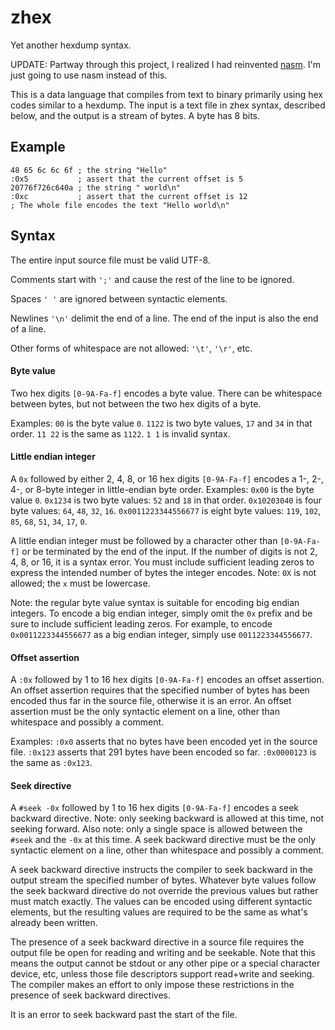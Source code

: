# zhex

Yet another hexdump syntax.

UPDATE: Partway through this project, I realized I had reinvented [nasm](https://nasm.us/).
I'm just going to use nasm instead of this.

This is a data language that compiles from text to binary primarily using hex codes similar to a hexdump.
The input is a text file in zhex syntax, described below, and the output is a stream of bytes.
A byte has 8 bits.

## Example

```
48 65 6c 6c 6f ; the string "Hello"
:0x5           ; assert that the current offset is 5
20776f726c640a ; the string " world\n"
:0xc           ; assert that the current offset is 12
; The whole file encodes the text "Hello world\n"
```

## Syntax

The entire input source file must be valid UTF-8.

Comments start with `';'` and cause the rest of the line to be ignored.

Spaces `' '` are ignored between syntactic elements.

Newlines `'\n'` delimit the end of a line.
The end of the input is also the end of a line.

Other forms of whitespace are not allowed: `'\t'`, `'\r'`, etc.

#### Byte value

Two hex digits `[0-9A-Fa-f]` encodes a byte value.
There can be whitespace between bytes, but not between the two hex digits of a byte.

Examples: `00` is the byte value `0`.
`1122` is two byte values, `17` and `34` in that order.
`11 22` is the same as `1122`.
`1 1` is invalid syntax.

#### Little endian integer

A `0x` followed by either 2, 4, 8, or 16 hex digits `[0-9A-Fa-f]` encodes a 1-, 2-, 4-, or 8-byte integer in little-endian byte order.
Examples: `0x00` is the byte value `0`.
`0x1234` is two byte values: `52` and `18` in that order.
`0x10203040` is four byte values: `64`, `48`, `32`, `16`.
`0x0011223344556677` is eight byte values: `119`, `102`, `85`, `68`, `51`, `34`, `17`, `0`.

A little endian integer must be followed by a character other than `[0-9A-Fa-f]` or be terminated by the end of the input.
If the number of digits is not 2, 4, 8, or 16, it is a syntax error.
You must include sufficient leading zeros to express the intended number of bytes the integer encodes.
Note: `0X` is not allowed; the `x` must be lowercase.

Note: the regular byte value syntax is suitable for encoding big endian integers.
To encode a big endian integer, simply omit the `0x` prefix and be sure to include sufficient leading zeros.
For example, to encode `0x0011223344556677` as a big endian integer, simply use `0011223344556677`.

#### Offset assertion

A `:0x` followed by 1 to 16 hex digits `[0-9A-Fa-f]` encodes an offset assertion.
An offset assertion requires that the specified number of bytes has been encoded thus far in the source file, otherwise it is an error.
An offset assertion must be the only syntactic element on a line, other than whitespace and possibly a comment.

Examples: `:0x0` asserts that no bytes have been encoded yet in the source file.
`:0x123` asserts that 291 bytes have been encoded so far.
`:0x0000123` is the same as `:0x123`.

#### Seek directive

A `#seek -0x` followed by 1 to 16 hex digits `[0-9A-Fa-f]` encodes a seek backward directive.
Note: only seeking backward is allowed at this time, not seeking forward.
Also note: only a single space is allowed between the `#seek` and the `-0x` at this time.
A seek backward directive must be the only syntactic element on a line, other than whitespace and possibly a comment.

A seek backward directive instructs the compiler to seek backward in the output stream the specified number of bytes.
Whatever byte values follow the seek backward directive do not override the previous values but rather must match exactly.
The values can be encoded using different syntactic elements, but the resulting values are required to be the same as what's already been written.

The presence of a seek backward directive in a source file requires the output file be open for reading and writing and be seekable.
Note that this means the output cannot be stdout or any other pipe or a special character device, etc, unless those file descriptors support read+write and seeking.
The compiler makes an effort to only impose these restrictions in the presence of seek backward directives.

It is an error to seek backward past the start of the file.
